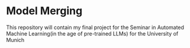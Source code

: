 #  Model Merging

This repository will contain my final project for the Seminar in Automated Machine Learning(in the age of pre-trained LLMs) for the University of Munich
